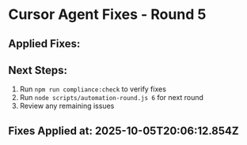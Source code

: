 
# Cursor Agent Fixes - Round 5

## Applied Fixes:


## Next Steps:
1. Run `npm run compliance:check` to verify fixes
2. Run `node scripts/automation-round.js 6` for next round
3. Review any remaining issues

## Fixes Applied at: 2025-10-05T20:06:12.854Z
